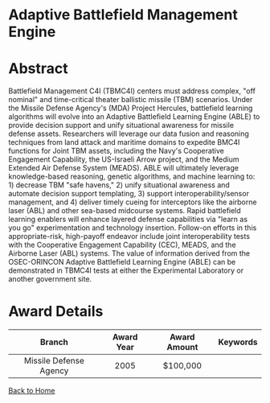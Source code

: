 
Adaptive Battlefield Management Engine
======================================

# Abstract


Battlefield Management C4I (TBMC4I) centers must address complex, "off nominal" and time-critical theater ballistic missile (TBM) scenarios.  Under the Missile Defense Agency's (MDA) Project Hercules, battlefield learning algorithms will evolve into an Adaptive Battlefield Learning Engine (ABLE) to provide decision support and unify situational awareness for missile defense assets.  Researchers will leverage our data fusion and reasoning techniques from land attack and maritime domains to expedite BMC4I functions for Joint TBM assets, including the Navy's Cooperative Engagement Capability, the US-Israeli Arrow project, and the Medium Extended Air Defense System (MEADS).   ABLE will ultimately leverage knowledge-based reasoning, genetic algorithms, and machine learning to: 1) decrease TBM "safe havens," 2) unify situational awareness and automate decision support templating, 3) support interoperability/sensor management, and 4) deliver timely cueing for interceptors like the airborne laser (ABL) and other sea-based midcourse systems.  Rapid battlefield learning enablers will enhance layered defense capabilities via "learn as you go" experimentation and technology insertion. Follow-on efforts in this appropriate-risk, high-payoff endeavor include joint interoperability tests with the Cooperative Engagement Capability (CEC), MEADS, and the Airborne Laser (ABL) systems.  The value of information derived from the OSEC-ORINCON Adaptive Battlefield Learning Engine (ABLE) can be demonstrated in TBMC4I tests at either the Experimental Laboratory or another government site.  

# Award Details

|Branch|Award Year|Award Amount|Keywords|
| :---: | :---: | :---: | :---: |
|Missile Defense Agency|2005|$100,000||
  
  


[Back to Home](https://github.com/chrischow/dod_sbir_awards/JT/#66)